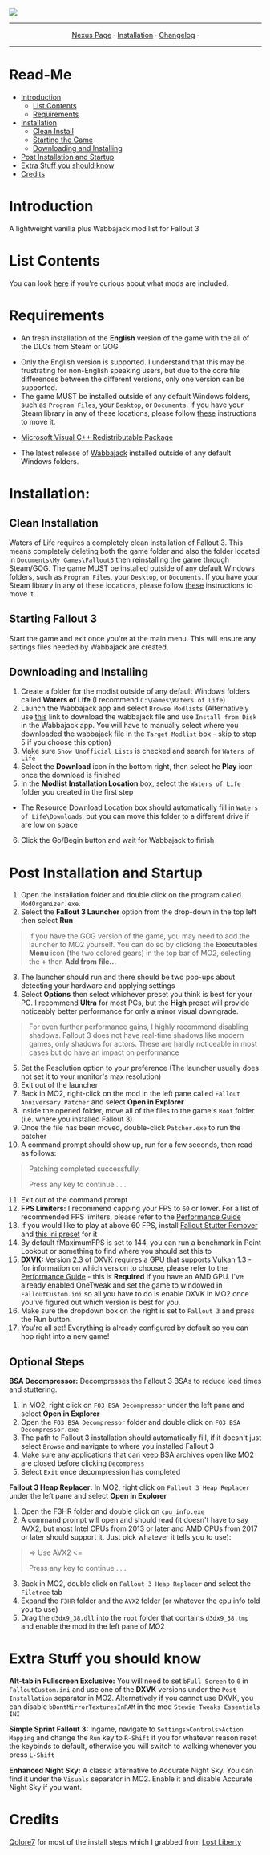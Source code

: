 <img src= "https://raw.githubusercontent.com/zpok3/Waters-of-Life/main/logo.jpeg" target="_blank"></a>

---

<p align="center">
  <a href="https://www.nexusmods.com/fallout3/mods/26081">Nexus Page</a> ·
  <a href="README.md">Installation</a> ·
   <a href="changelog.md">Changelog</a> ·

   ---
# Read-Me
- [Introduction](#introduction)
  - [List Contents](#list-contents)
  - [Requirements](#requirements)
- [Installation](#installation)
    - [Clean Install](#clean-installation)
    - [Starting the Game](#starting-fallout-3)
    - [Downloading and Installing](#downloading-and-installing)
- [Post Installation and Startup](#post-installation-and-startup)
- [Extra Stuff you should know](Extra-Stuff-you-should-know)
- [Credits](#credits)

# Introduction
A lightweight vanilla plus Wabbajack mod list for Fallout 3

# List Contents
You can look [here](https://loadorderlibrary.com/lists/waters-of-life) if you're curious about what mods are included.

  # Requirements
  - An fresh installation of the **English** version of the game with the all of the DLCs from Steam or GOG
  * Only the English version is supported. I understand that this may be frustrating for non-English speaking users, but due to the core file differences between the different versions, only one version can be supported. 
  * The game MUST be installed outside of any default Windows folders, such as `Program Files`, your `Desktop`, or `Documents`. If you have your Steam library in any of these locations, please follow [these](https://github.com/LostDragonist/steam-library-setup-tool/wiki/Usage-Guide) instructions to move it.

- [Microsoft Visual C++ Redistributable Package](https://www.techpowerup.com/download/visual-c-redistributable-runtime-package-all-in-one/)

- The latest release of [Wabbajack](https://github.com/wabbajack-tools/wabbajack/releases) installed outside of any default Windows folders.

# Installation:

## Clean Installation
Waters of Life requires a completely clean installation of Fallout 3. This means completely deleting both the game folder and also the folder located in `Documents\My Games\Fallout3` then reinstalling the game through Steam/GOG. The game MUST be installed outside of any default Windows folders, such as `Program Files`, your `Desktop`, or `Documents`. If you have your Steam library in any of these locations, please follow [these](https://github.com/LostDragonist/steam-library-setup-tool/wiki/Usage-Guide) instructions to move it.

## Starting Fallout 3
Start the game and exit once you're at the main menu. This will ensure any settings files needed by Wabbajack are created.

## Downloading and Installing

1. Create a folder for the modist outside of any default Windows folders called **Waters of Life** (I recommend `C:\Games\Waters of Life`) 
2. Launch the Wabbajack app and select `Browse Modlists` (Alternatively use [this](https://github.com/zpok3/Waters-of-Life/releases/download/v.1.0.0/Waters.of.Life.wabbajack) link to download the wabbajack file and use `Install from Disk` in the Wabbajack app. You will have to manually select where you downloaded the wabbajack file in the `Target Modlist` box - skip to step 5 if you choose this option)
3. Make sure `Show Unofficial Lists` is checked and search for `Waters of Life`
4. Select the **Download** icon in the bottom right, then select he **Play** icon once the download is finished
5. In the **Modlist Installation Location** box, select the `Waters of Life` folder you created in the first step
  * The Resource Download Location box should automatically fill in `Waters of Life\Downloads`, but you can move this folder to a different drive if are low on space
6. Click the Go/Begin button and wait for Wabbajack to finish

# Post Installation and Startup

1. Open the installation folder and double click on the program called `ModOrganizer.exe`.
2. Select the **Fallout 3 Launcher** option from the drop-down in the top left then select **Run**
  > If you have the GOG version of the game, you may need to add the launcher to MO2 yourself. You can do so by clicking the **Executables Menu** icon (the two colored gears) in the top bar of MO2, selecting the **+** then **Add from file...**
3. The launcher should run and there should be two pop-ups about detecting your hardware and applying settings
4. Select **Options** then select whichever preset you think is best for your PC. I recommend **Ultra** for most PCs, but the **High** preset will provide noticeably better performance for only a minor visual downgrade.
  > For even further performance gains, I highly recommend disabling shadows. Fallout 3 does not have real-time shadows like modern games, only shadows for actors. These are hardly noticeable in most cases but do have an    impact on performance
5. Set the Resolution option to your preference (The launcher usually does not set it to your monitor's max resolution)
6. Exit out of the launcher
7. Back in MO2, right-click on the mod in the left pane called `Fallout Anniversary Patcher` and select **Open in Explorer**
8. Inside the opened folder, move all of the files to the game's `Root` folder (i.e. where you installed Fallout 3)
9. Once the file has been moved, double-click `Patcher.exe` to run the patcher 
10. A command prompt should show up, run for a few seconds, then read as follows:

>Patching completed successfully.
>
>Press any key to continue . . .

11. Exit out of the command prompt
12. **FPS Limiters:** I recommend capping your FPS to `60` or lower. For a list of recommended FPS limiters, please refer to the [Performance Guide](https://performance.moddinglinked.com/falloutnv.html#RecommendedLimiters)
13. If you would like to play at above 60 FPS, install [Fallout Stutter Remover](https://www.nexusmods.com/fallout3/mods/8886) and [this ini preset](https://github.com/zpok3/Waters-of-Life/releases/download/v.1.0/fsr.high.fps.preset.7z) for it
14. By default fMaximumFPS is set to 144, you can run a benchmark in Point Lookout or something to find where you should set this to
15. **DXVK:** Version 2.3 of DXVK requires a GPU that supports Vulkan 1.3 - for information on which version to choose, please refer to the [Performance Guide](https://performance.moddinglinked.com/falloutnv.html#DXVK) - this is **Required** if you have an AMD GPU. I've already enabled OneTweak and set the game to windowed in `FalloutCustom.ini` so all you have to do is enable DXVK in MO2 once you've figured out which version is best for you.
16. Make sure the dropdown box on the right is set to `Fallout 3` and press the Run button.
17. You're all set! Everything is already configured by default so you can hop right into a new game!

## Optional Steps

**BSA Decompressor:** Decompresses the Fallout 3 BSAs to reduce load times and stuttering.
1. In MO2, right click on `FO3 BSA Decompressor` under the left pane and select **Open in Explorer**
2. Open the `FO3 BSA Decompressor` folder and double click on `FO3 BSA Decompressor.exe`
3. The path to Fallout 3 installation should automatically fill, if it doesn't just select `Browse` and navigate to where you installed Fallout 3
4. Make sure any applications that can keep BSA archives open like MO2 are closed before clicking `Decompress`
5. Select `Exit` once decompression has completed

**Fallout 3 Heap Replacer:** In MO2, right click on `Fallout 3 Heap Replacer` under the left pane and select **Open in Explorer**
1. Open the F3HR folder and double click on `cpu_info.exe`
2. A command prompt will open and should read (it doesn't have to say AVX2, but most Intel CPUs from 2013 or later and AMD CPUs from 2017 or later should support it. Just pick whatever it tells you to use):

>=> Use AVX2 <=
>
>Press any key to continue . . .

3. Back in MO2, double click on `Fallout 3 Heap Replacer` and select the `Filetree` tab
4. Expand the `F3HR` folder and the `AVX2` folder (or whatever the cpu info told you to use)
5. Drag the `d3dx9_38.dll` into the `root` folder that contains `d3dx9_38.tmp` and enable the mod in the left pane of MO2

# Extra Stuff you should know
**Alt-tab in Fullscreen Exclusive:** You will need to set `bFull Screen` to `0` in `FalloutCustom.ini` and use one of the **DXVK** versions under the `Post Installation` separator in MO2. Alternatively if you cannot use DXVK, you can disable `bDontMirrorTexturesInRAM` in the mod `Stewie Tweaks Essentials INI`

**Simple Sprint Fallout 3:** Ingame, navigate to `Settings>Controls>Action Mapping` and change the `Run` key to `R-Shift` if you for whatever reason reset the keybinds to default, otherwise you will switch to walking whenever you press `L-Shift`

**Enhanced Night Sky:** A classic alternative to Accurate Night Sky. You can find it under the `Visuals` separator in MO2. Enable it and disable Accurate Night Sky if you want.

# Credits
[Qolore7](https://github.com/Qolore7) for most of the install steps which I grabbed from [Lost Liberty](https://github.com/Qolore7/lost-liberty/tree/main)
